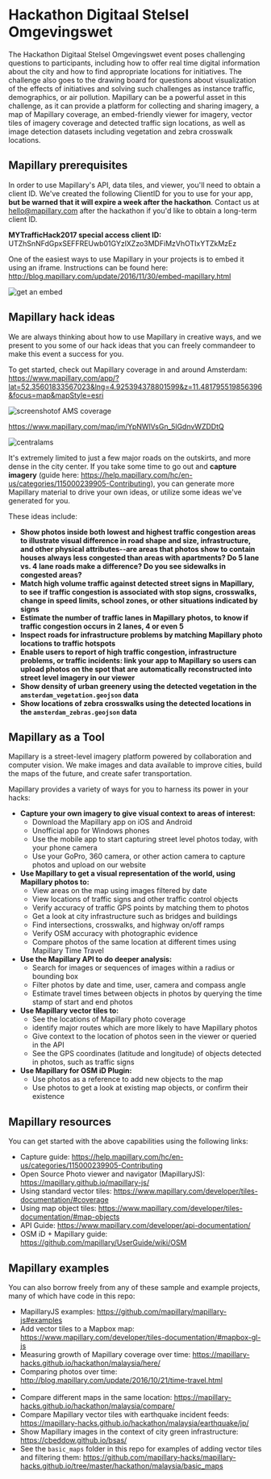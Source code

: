# Hackathon Digitaal Stelsel Omgevingswet

The Hackathon Digitaal Stelsel Omgevingswet event poses challenging questions to participants, including how to offer real time digital information about the city and how to find appropriate locations for initiatives. The challenge also goes to the drawing board for questions about visualization of the effects of initiatives and solving such challenges as instance traffic, demographics, or air pollution. Mapillary can be a powerful asset in this challenge, as it can provide a platform for collecting and sharing imagery, a map of Mapillary coverage, an embed-friendly viewer for imagery, vector tiles of imagery coverage and detected traffic sign locations, as well as image detection datasets including vegetation and zebra crosswalk locations.

## Mapillary prerequisites

In order to use Mapillary's API, data tiles, and viewer, you'll need to obtain a client ID. We've created the following ClientID for you to use for your app, **but be warned that it will expire a week after the hackathon**. Contact us at [hello@mapillary.com](hello@mapillary.com) after the hackathon if you'd like to obtain a long-term client ID.

**MYTrafficHack2017 special access client ID:** UTZhSnNFdGpxSEFFREUwb01GYzlXZzo3MDFiMzVhOTIxYTZkMzEz

One of the easiest ways to use Mapillary in your projects is to embed it using an iframe. Instructions can be found here: http://blog.mapillary.com/update/2016/11/30/embed-mapillary.html

![get an embed](https://i.imgur.com/Z7V2E1k.gif)

## Mapillary hack ideas

We are always thinking about how to use Mapillary in creative ways, and we present to you some of our hack ideas that you can freely commandeer to make this event a success for you. 

To get started, check out Mapillary coverage in and around Amsterdam: https://www.mapillary.com/app/?lat=52.35601833567023&lng=4.925394378801599&z=11.481795519856396&focus=map&mapStyle=esri

![screenshotof AMS coverage](https://github.com/mapillary/mapillary_examples/raw/master/hacks/hackathon/amsterdam/ams.PNG)

https://www.mapillary.com/map/im/YpNWlVsGn_5lGdnvWZDDtQ

![centralams](https://d1cuyjsrcm0gby.cloudfront.net/YpNWlVsGn_5lGdnvWZDDtQ/thumb-2048.jpg)

It's extremely limited to just a few major roads on the outskirts, and more dense in the city center. If you take some time to go out and **capture imagery** (guide here: https://help.mapillary.com/hc/en-us/categories/115000239905-Contributing), you can generate more Mapillary material to drive your own ideas, or utilize some ideas we've generated for you.

These ideas include:

* **Show photos inside both lowest and highest traffic congestion areas to illustrate visual difference in road shape and size, infrastructure, and other physical attributes--are areas that photos show to contain houses always less congested than areas with apartments? Do 5 lane vs. 4 lane roads make a difference? Do you see sidewalks in congested areas?**
* **Match high volume traffic against detected street signs in Mapillary, to see if traffic congestion is associated with stop signs, crosswalks, change in speed limits, school zones, or other situations indicated by signs**
* **Estimate the number of traffic lanes in Mapillary photos, to know if traffic congestion occurs in 2 lanes, 4 or even 5**
* **Inspect roads for infrastructure problems by matching Mapillary photo locations to traffic hotspots**
* **Enable users to report of high traffic congestion, infrastructure problems, or traffic incidents: link your app to Mapillary so users can upload photos on the spot that are automatically reconstructed into street level imagery in our viewer**
* **Show density of urban greenery using the detected vegetation in the `amsterdam_vegetation.geojson` data**
* **Show locations of zebra crosswalks using the detected locations in the `amsterdam_zebras.geojson` data**

## Mapillary as a Tool

Mapillary is a street-level imagery platform powered by collaboration and computer vision. We make images and data available to improve cities, build the maps of the future, and create safer transportation. 

Mapillary provides a variety of ways for you to harness its power in your hacks:

* **Capture your own imagery to give visual context to areas of interest:**
  * Download the Mapillary app on iOS and Android
  * Unofficial app for Windows phones
  * Use the mobile app to start capturing street level photos today, with your phone camera
  * Use your GoPro, 360 camera, or other action camera to capture photos and upload on our website
* **Use Mapillary to get a visual representation of the world, using Mapillary photos to:**
  * View areas on the map using images filtered by date
  * View locations of traffic signs and other traffic control objects
  * Verify accuracy of traffic GPS points by matching them to photos
  * Get a look at city infrastructure such as bridges and buildings
  * Find intersections, crosswalks, and highway on/off ramps
  * Verify OSM accuracy with photographic evidence
  * Compare photos of the same location at different times using Mapillary Time Travel
* **Use the Mapillary API to do deeper analysis:**
  * Search for images or sequences of images within a radius or bounding box
  * Filter photos by date and time, user, camera and compass angle
  * Estimate travel times between objects in photos by querying the time stamp of start and end photos
* **Use Mapillary vector tiles to:**
  * See the locations of Mapillary photo coverage
  * identify major routes which are more likely to have Mapillary photos
  * Give context to the location of photos seen in the viewer or queried in the API
  * See the GPS coordinates (latitude and longitude) of objects detected in photos, such as traffic signs
* **Use Mapillary for OSM iD Plugin:**
  * Use photos as a reference to add new objects to the map
  * Use photos to get a look at existing map objects, or confirm their existence

## Mapillary resources

You can get started with the above capabilities using the following links:

* Capture guide: https://help.mapillary.com/hc/en-us/categories/115000239905-Contributing
* Open Source Photo viewer and navigator (MapillaryJS): https://mapillary.github.io/mapillary-js/
* Using standard vector tiles: https://www.mapillary.com/developer/tiles-documentation/#coverage
* Using map object tiles: https://www.mapillary.com/developer/tiles-documentation/#map-objects
* API Guide: https://www.mapillary.com/developer/api-documentation/
* OSM iD + Mapillary guide: https://github.com/mapillary/UserGuide/wiki/OSM

## Mapillary examples

You can also borrow freely from any of these sample and example projects, many of which have code in this repo:

* MapillaryJS examples: https://github.com/mapillary/mapillary-js#examples
* Add vector tiles to a Mapbox map: https://www.mapillary.com/developer/tiles-documentation/#mapbox-gl-js
* Measuring growth of Mapillary coverage over time: https://mapillary-hacks.github.io/hackathon/malaysia/here/
* Comparing photos over time: http://blog.mapillary.com/update/2016/10/21/time-travel.html
* 
* Compare different maps in the same location: https://mapillary-hacks.github.io/hackathon/malaysia/compare/
* Compare Mapillary vector tiles with earthquake incident feeds: https://mapillary-hacks.github.io/hackathon/malaysia/earthquake/jp/
* Show Mapillary images in the context of city green infrastructure: https://cbeddow.github.io/bsas/
* See the `basic_maps` folder in this repo for examples of adding vector tiles and filtering them: https://github.com/mapillary-hacks/mapillary-hacks.github.io/tree/master/hackathon/malaysia/basic_maps
 
